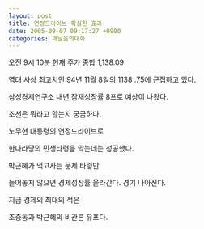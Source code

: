 ```yaml
---
layout: post
title: 연정드라이브 확실한 효과
date: 2005-09-07 09:17:27 +0900
categories: 깨달음의대화
---
```

오전 9시 10분 현재 주가 종합 1,138.09
  
역대 사상 최고치인 94년 11월 8일의 1138 .75에 근접하고 있다.
  

  
삼성경제연구소 내년 잠재성장률 8프로 예상이 나왔다.
  
조선은 뭐라고 할는지 궁금하다.
  

  
노무현 대통령의 연정드라이브로
  
한나라당의 민생타령을 막는데는 성공했다.
  

  
박근혜가 먹고사는 문제 타령만
  
늘어놓지 않으면 경제성장률 올라간다. 경기 나아진다.
  

  
지금 경제의 최대의 적은
  
조중동과 박근혜의 비관론 유포다.